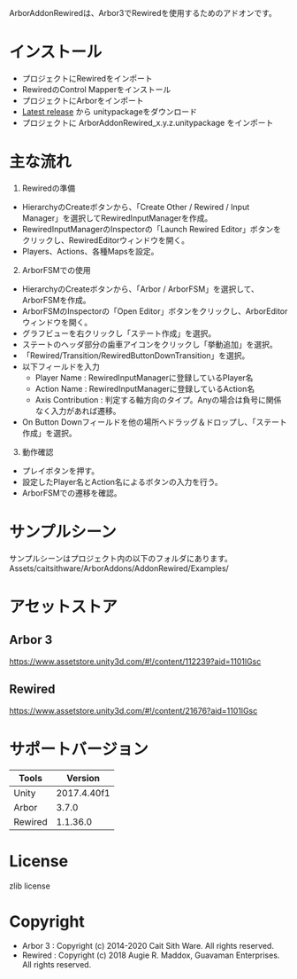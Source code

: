 ArborAddonRewiredは、Arbor3でRewiredを使用するためのアドオンです。

# インストール

* プロジェクトにRewiredをインポート
* RewiredのControl Mapperをインストール
* プロジェクトにArborをインポート
* [Latest release](https://github.com/caitsithware/ArborAddonRewired/releases/latest) から unitypackageをダウンロード
* プロジェクトに ArborAddonRewired_x.y.z.unitypackage をインポート

# 主な流れ

1. Rewiredの準備

* HierarchyのCreateボタンから、「Create Other / Rewired / Input Manager」を選択してRewiredInputManagerを作成。
* RewiredInputManagerのInspectorの「Launch Rewired Editor」ボタンをクリックし、RewiredEditorウィンドウを開く。
* Players、Actions、各種Mapsを設定。

2. ArborFSMでの使用

* HierarchyのCreateボタンから、「Arbor / ArborFSM」を選択して、ArborFSMを作成。
* ArborFSMのInspectorの「Open Editor」ボタンをクリックし、ArborEditorウィンドウを開く。
* グラフビューを右クリックし「ステート作成」を選択。
* ステートのヘッダ部分の歯車アイコンをクリックし「挙動追加」を選択。
* 「Rewired/Transition/RewiredButtonDownTransition」を選択。
* 以下フィールドを入力
    * Player Name : RewiredInputManagerに登録しているPlayer名
    * Action Name : RewiredInputManagerに登録しているAction名
    * Axis Contribution : 判定する軸方向のタイプ。Anyの場合は負号に関係なく入力があれば遷移。
* On Button Downフィールドを他の場所へドラッグ＆ドロップし、「ステート作成」を選択。

3. 動作確認

* プレイボタンを押す。
* 設定したPlayer名とAction名によるボタンの入力を行う。
* ArborFSMでの遷移を確認。

# サンプルシーン 

サンプルシーンはプロジェクト内の以下のフォルダにあります。  
Assets/caitsithware/ArborAddons/AddonRewired/Examples/

# アセットストア

## Arbor 3

https://www.assetstore.unity3d.com/#!/content/112239?aid=1101lGsc

## Rewired

https://www.assetstore.unity3d.com/#!/content/21676?aid=1101lGsc

# サポートバージョン

| Tools   | Version    |
|---------|------------|
| Unity   | 2017.4.40f1 |
| Arbor   | 3.7.0      |
| Rewired | 1.1.36.0   |

# License

zlib license

# Copyright

* Arbor 3 : Copyright (c) 2014-2020 Cait Sith Ware. All rights reserved.
* Rewired : Copyright (c) 2018 Augie R. Maddox, Guavaman Enterprises. All rights reserved.
